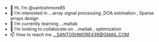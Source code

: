 - 👋 Hi, I’m @santoshmore85
- 👀 I’m interested in ...array signal processing ,DOA estimation , Sparse arrays design 
- 🌱 I’m currently learning ...matlab
- 💞️ I’m looking to collaborate on ...matlab , optimization 
- 📫 How to reach me ...SANTOSHMORE439@GMAIL.COM

<!---
santoshmore85/santoshmore85 is a ✨ special ✨ repository because its `README.md` (this file) appears on your GitHub profile.
You can click the Preview link to take a look at your changes.
--->
